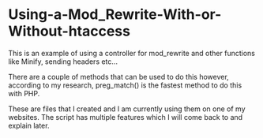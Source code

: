# Using-a-Mod_Rewrite-With-or-Without-htaccess


This is an example of using a controller for mod_rewrite and other functions like Minify, sending headers etc...  

There are a couple of methods that can be used to do this however, according to my research, preg_match() is the fastest method to do this with PHP.

These are files that I created and I am currently using them on one of my websites.  The script has multiple features which I will come back to and explain later.
